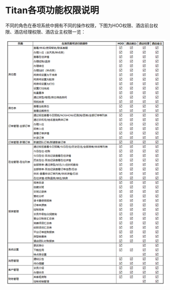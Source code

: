 # Titan各项功能权限说明

不同的角色在泰坦系统中拥有不同的操作权限，下图为HOO权限、酒店前台权限、酒店经理权限、酒店业主权限一览：

![](.gitbook/assets/image%20%28469%29.png)

